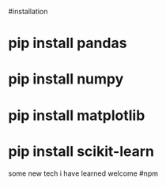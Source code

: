 #installation
# pip install pandas
# pip install numpy
# pip install matplotlib
# pip install scikit-learn

some new tech i have learned 
welcome 
#npm 
